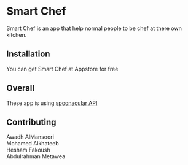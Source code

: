 # Smart Chef

Smart Chef is an app that help normal people to be chef at there own kitchen.

## Installation

You can get Smart Chef at Appstore for free

## Overall

These app is using [spoonacular API](https://spoonacular.com/food-api)

## Contributing

Awadh AlMansoori   
Mohamed Alkhateeb   
Hesham Fakoush  
Abdulrahman Metawea


